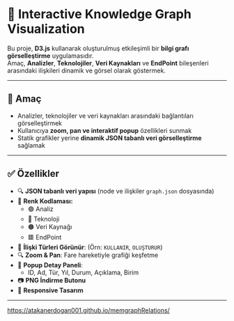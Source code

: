 # 📌 Interactive Knowledge Graph Visualization

Bu proje, **D3.js** kullanarak oluşturulmuş etkileşimli bir **bilgi grafı görselleştirme** uygulamasıdır.  
Amaç, **Analizler**, **Teknolojiler**, **Veri Kaynakları** ve **EndPoint** bileşenleri arasındaki ilişkileri dinamik ve görsel olarak göstermek.

---

## 🎯 Amaç

- Analizler, teknolojiler ve veri kaynakları arasındaki bağlantıları görselleştirmek  
- Kullanıcıya **zoom, pan ve interaktif popup** özellikleri sunmak  
- Statik grafikler yerine **dinamik JSON tabanlı veri görselleştirme** sağlamak  

---

## ✅ Özellikler

- 🔍 **JSON tabanlı veri yapısı** (node ve ilişkiler `graph.json` dosyasında)
- 🎨 **Renk Kodlaması:**
  - 🟢 Analiz
  - 🔵 Teknoloji
  - 🟠 Veri Kaynağı
  - 🟥 EndPoint
- 🔗 **İlişki Türleri Görünür**: (Örn: `KULLANIR`, `OLUŞTURUR`)
- 🔍 **Zoom & Pan**: Fare hareketiyle grafiği keşfetme
- 📌 **Popup Detay Paneli**:
  - ID, Ad, Tür, Yıl, Durum, Açıklama, Birim
- 📷 **PNG İndirme Butonu**
- 📱 **Responsive Tasarım**

---

https://atakanerdogan001.github.io/memgraphRelations/
